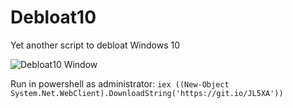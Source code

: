 # Debloat10
Yet another script to debloat Windows 10

![Debloat10 Window](https://debloat10.netlify.app/Debloat10.png)

Run in powershell as administrator: `iex ((New-Object System.Net.WebClient).DownloadString('https://git.io/JL5XA'))`
